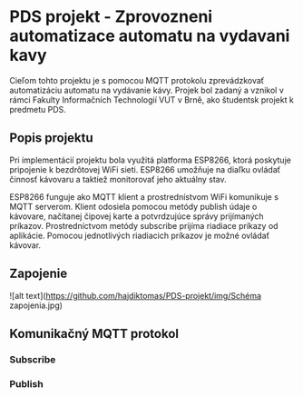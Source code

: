 # PDS projekt - Zprovozneni automatizace automatu na vydavani kavy

Cieľom tohto projektu je s pomocou MQTT protokolu zprevádzkovať automatizáciu automatu na vydávanie kávy. Projek bol zadaný a vznikol v rámci Fakulty Informačních Technologií VUT v Brně, ako študentsk projekt k predmetu PDS.

## Popis projektu

Pri implementácií projektu bola využitá platforma ESP8266, ktorá poskytuje pripojenie k bezdrôtovej WiFi sieti. ESP8266 umožňuje na diaľku ovládať činnosť kávovaru a taktiež monitorovať jeho aktuálny stav.

ESP8266 funguje ako MQTT klient a prostrednístvom WiFi komunikuje s MQTT serverom. Klient odosiela pomocou metódy publish údaje o kávovare, načítanej čipovej karte a potvrdzujúce správy prijímaných príkazov. Prostredníctvom metódy subscribe prijíma riadiace príkazy od aplikácie. Pomocou jednotlivých riadiacich príkazov je možné ovládať kávovar.  

## Zapojenie

![alt text](https://github.com/hajdiktomas/PDS-projekt/img/Schéma zapojenia.jpg)

## Komunikačný MQTT protokol

### Subscribe

### Publish
